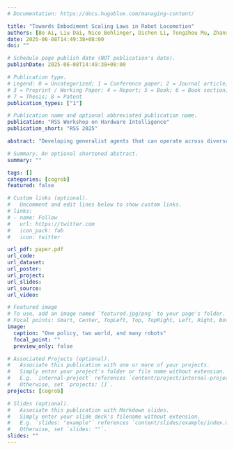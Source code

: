 ```yaml
---
# Documentation: https://docs.hugoblox.com/managing-content/

title: "Towards Embodiment Scaling Laws in Robot Locomotion"
authors: [Bo Ai, Liu Dai, Nico Bohlinger, Dichen Li, Tongzhou Mu, Zhanxin Wu, K. Fay, Henrik I Christensen, Jan Peters and Hao Su]
date: 2025-06-08T14:49:38+08:00
doi: ""

# Schedule page publish date (NOT publication's date).
publishDate: 2025-06-08T14:49:38+08:00

# Publication type.
# Legend: 0 = Uncategorized; 1 = Conference paper; 2 = Journal article;
# 3 = Preprint / Working Paper; 4 = Report; 5 = Book; 6 = Book section;
# 7 = Thesis; 8 = Patent
publication_types: ["1"]

# Publication name and optional abbreviated publication name.
publication: "RSS Workshop on Hardware Intelligence"
publication_short: "RSS 2025"

abstract: "Developing generalist agents that can operate across diverse tasks, environments, and robot embodiments is a grand challenge in robotics and artificial intelligence. In this work, we focus on the axis of embodiment and investigate embodiment scaling laws—the hypothesis that increasing the number of training embodiments improves generalization to unseen ones. Using robot locomotion as a test bed, we procedurally generate a dataset of 1,000 varied embodiments, spanning humanoids, quadrupeds, and hexapods, and train generalist policies capable of handling diverse observation and action spaces on random subsets. We find that increasing the number of training embodiments improves generalization to unseen ones, and scaling embodiments is more effective in enabling embodiment-level generalization than scaling data on small, fixed sets of embodiments. Notably, our best policy, trained on the full dataset, zero-shot transfers to novel embodiments in the real world, such as Unitree Go2 and H1. These results represent a step toward general embodied intelligence, with potential relevance to adaptive control for configurable robots, co-design of morphology and control, and beyond."

# Summary. An optional shortened abstract.
summary: ""

tags: []
categories: [cogrob]
featured: false

# Custom links (optional).
#   Uncomment and edit lines below to show custom links.
# links:
# - name: Follow
#   url: https://twitter.com
#   icon_pack: fab
#   icon: twitter

url_pdf: paper.pdf
url_code:
url_dataset:
url_poster:
url_project:
url_slides:
url_source:
url_video:

# Featured image
# To use, add an image named `featured.jpg/png` to your page's folder. 
# Focal points: Smart, Center, TopLeft, Top, TopRight, Left, Right, BottomLeft, Bottom, BottomRight.
image:
  caption: "One policy, two world, and many robots"
  focal_point: ""
  preview_only: false

# Associated Projects (optional).
#   Associate this publication with one or more of your projects.
#   Simply enter your project's folder or file name without extension.
#   E.g. `internal-project` references `content/project/internal-project/index.md`.
#   Otherwise, set `projects: []`.
projects: [cogrob]

# Slides (optional).
#   Associate this publication with Markdown slides.
#   Simply enter your slide deck's filename without extension.
#   E.g. `slides: "example"` references `content/slides/example/index.md`.
#   Otherwise, set `slides: ""`.
slides: ""
---
```

